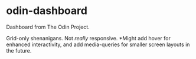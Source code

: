 # odin-dashboard

Dashboard from The Odin Project.

Grid-only shenanigans.
Not _really_ responsive.
\*Might add hover for enhanced interactivity, and add media-queries for smaller screen layouts in the future.
